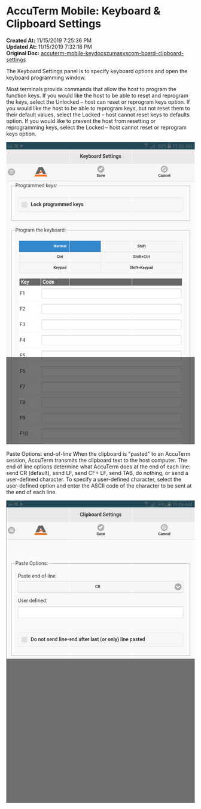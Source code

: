 # AccuTerm Mobile: Keyboard & Clipboard Settings

**Created At:** 11/15/2019 7:25:36 PM  
**Updated At:** 11/15/2019 7:32:18 PM  
**Original Doc:** [accuterm-mobile-keydocszumasyscom-board-clipboard-settings](https://docs.zumasys.com/accutermmobile/accuterm-mobile-keydocszumasyscom-board-clipboard-settings)  


The Keyboard Settings panel is to specify keyboard options and open the keyboard programming window.

Most terminals provide commands that allow the host to program the function keys. If you would like the host to be able to reset and reprogram the keys, select the Unlocked – host can reset or reprogram keys option. If you would like the host to be able to reprogram keys, but not reset them to their default values, select the Locked – host cannot reset keys to defaults option. If you would like to prevent the host from resetting or reprogramming keys, select the Locked – host cannot reset or reprogram keys option.



![](./1573846056106-1573846056106.png)



Paste Options: end-of-line When the clipboard is "pasted" to an AccuTerm session, AccuTerm transmits the clipboard text to the host computer. The end of line options determine what AccuTerm does at the end of each line: send CR (default), send LF, send CF+ LF, send TAB, do nothing, or send a user-defined character. To specify a user-defined character, select the user-defined option and enter the ASCII code of the character to be sent at the end of each line.



![](./1573846217288-1573846217288.png)
